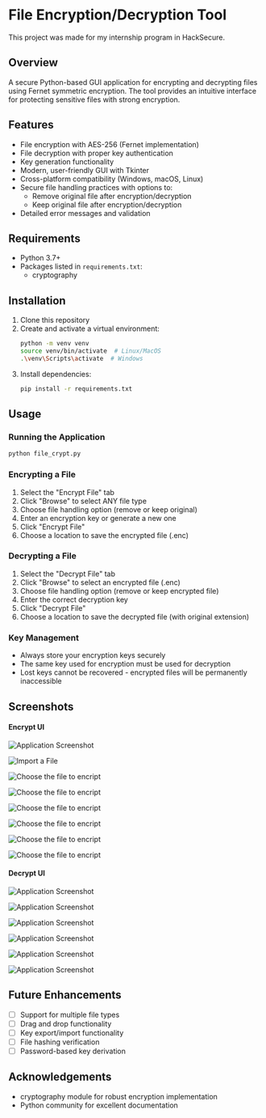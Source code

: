 # File Encryption/Decryption Tool

This project was made for my internship program in HackSecure.

## Overview

A secure Python-based GUI application for encrypting and decrypting files using Fernet symmetric encryption. The tool provides an intuitive interface for protecting sensitive files with strong encryption.

## Features

- File encryption with AES-256 (Fernet implementation)
- File decryption with proper key authentication
- Key generation functionality
- Modern, user-friendly GUI with Tkinter
- Cross-platform compatibility (Windows, macOS, Linux)
- Secure file handling practices with options to:
  - Remove original file after encryption/decryption
  - Keep original file after encryption/decryption
- Detailed error messages and validation

## Requirements

- Python 3.7+
- Packages listed in `requirements.txt`:
  - cryptography

## Installation

1. Clone this repository
2. Create and activate a virtual environment:
   ```bash
   python -m venv venv
   source venv/bin/activate  # Linux/MacOS
   .\venv\Scripts\activate  # Windows
   ```
3. Install dependencies:
   ```bash
   pip install -r requirements.txt
   ```

## Usage

### Running the Application

```bash
python file_crypt.py
```

### Encrypting a File

1. Select the "Encrypt File" tab
2. Click "Browse" to select ANY file type
3. Choose file handling option (remove or keep original)
4. Enter an encryption key or generate a new one
5. Click "Encrypt File"
6. Choose a location to save the encrypted file (.enc)

### Decrypting a File

1. Select the "Decrypt File" tab
2. Click "Browse" to select an encrypted file (.enc)
3. Choose file handling option (remove or keep encrypted file)
4. Enter the correct decryption key
5. Click "Decrypt File"
6. Choose a location to save the decrypted file (with original extension)

### Key Management

- Always store your encryption keys securely
- The same key used for encryption must be used for decryption
- Lost keys cannot be recovered - encrypted files will be permanently inaccessible

## Screenshots

#### Encrypt UI

![Application Screenshot](/screenshots/encrypt/SS_encrypt.png)

![Import a File](/screenshots/encrypt/SS_select.png)

![Choose the file to encript](/screenshots/encrypt/SS_FILE.png)

![Choose the file to encript](/screenshots/encrypt/SS_Contain.png)

![Choose the file to encript](/screenshots/encrypt/SS_Selected.png)

![Choose the file to encript](/screenshots/encrypt/SS_generateKey.png)

![Choose the file to encript](/screenshots/encrypt/SS_saveFILE.png)

![Choose the file to encript](/screenshots/encrypt/SS_Success_Encrypted.png)

#### Decrypt UI

![Application Screenshot](/screenshots/decrypt/SS_decrypt.png)

![Application Screenshot](/screenshots/decrypt/SS_choose_file.png)

![Application Screenshot](/screenshots/decrypt/SS_selectFile.png)

![Application Screenshot](/screenshots/decrypt/SS_decryptFile.png)

![Application Screenshot](/screenshots/decrypt/SS_saveDecrypt.png)

![Application Screenshot](/screenshots/decrypt/SS_Succesfull.png)

## Future Enhancements

- [ ] Support for multiple file types
- [ ] Drag and drop functionality
- [ ] Key export/import functionality
- [ ] File hashing verification
- [ ] Password-based key derivation

## Acknowledgements

- cryptography module for robust encryption implementation
- Python community for excellent documentation
